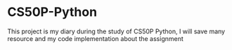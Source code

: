 # CS50P-Python
This project is my diary during the study of CS50P Python, I will save many resource and my code implementation about the assignment
